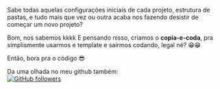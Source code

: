 Sabe todas aquelas configurações iniciais de cada projeto, estrutura de pastas, e tudo mais que vez ou outra acaba nos fazendo desistir de começar um novo projeto?

Bom, nos sabemos kkkk
E pensando nisso, criamos o **copia-e-coda**, pra simplismente usarmos e template e sairmos codando, legal né? 😁😁

Então, bora pra o código 😎


Da uma olhada no meu github também: 
<br />
<a href="https://github.com/pedromesmer" target="_blank" style='margin-right: 15px'>
  <img alt="GitHub followers" src="https://img.shields.io/github/followers/pedromesmer?label=GITHUB&style=for-the-badge">
</a>
